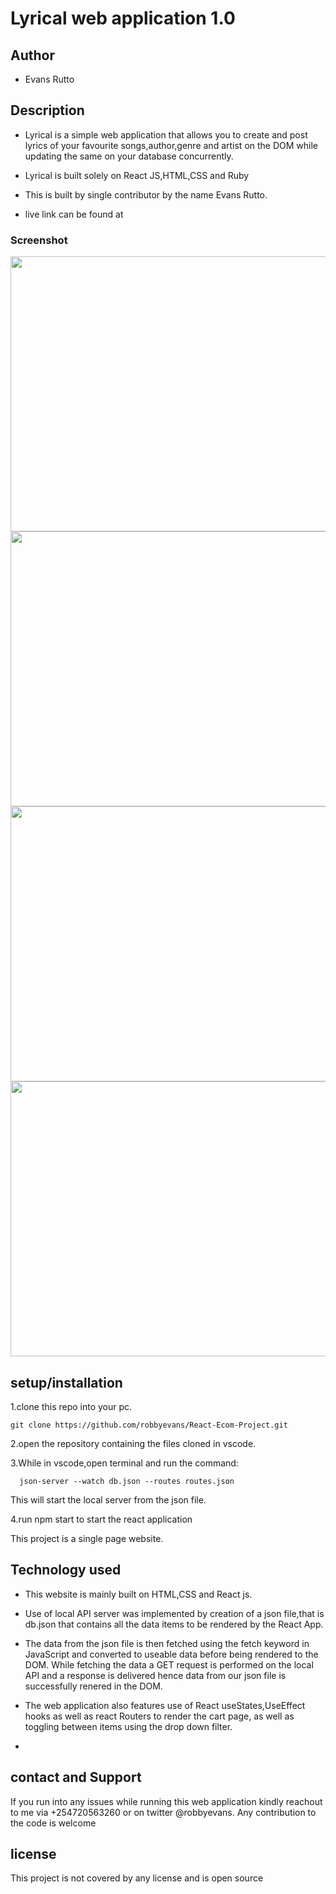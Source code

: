 # Lyrical web application 1.0

## Author

- Evans Rutto

## Description

- Lyrical is a simple web application that allows you to create and post lyrics of your favourite songs,author,genre and artist on the DOM  while updating the same on your database concurrently.
- Lyrical is built solely on React JS,HTML,CSS and Ruby

- This is built by single contributor by the name Evans Rutto.

- live link can be found at
  

### Screenshot

<img src="./public/images/Screenshot from 2022-07-28 01-16-13.png" width="900px" height="440px">
<img src="./public/images/Screenshot from 2022-07-28 01-16-24.png" width="900px" height="440px">
<img src="./public/images/Screenshot from 2022-07-28 01-16-37.png" width="900px" height="440px">
<img src="./public/images/Screenshot from 2022-07-28 01-16-47.png" width="900px" height="440px">

## setup/installation

1.clone this repo into your pc.

`git clone https://github.com/robbyevans/React-Ecom-Project.git`

2.open the repository containing the files cloned in vscode.

3.While in vscode,open terminal and run the command:

      json-server --watch db.json --routes routes.json

This will start the local server from the json file.

4.run npm start to start the react application

This project is a single page website.

## Technology used

- This website is mainly built on HTML,CSS and React js.

- Use of local API server was implemented by creation of a json file,that is db.json that contains all the data items to be rendered by the React App.

- The data from the json file is then fetched using the fetch keyword in JavaScript and converted to useable data before being rendered to the DOM.
  While fetching the data a GET request is performed on the local API and a response is delivered hence data from our json file is successfully renered in the DOM.
- The web application also features use of React useStates,UseEffect hooks as well as react Routers to render the cart page, as well as toggling between items using the drop down filter.
-

## contact and Support

If you run into any issues while running this web application kindly reachout to me via +254720563260 or on twitter @robbyevans.
Any contribution to the code is welcome

## license

This project is not covered by any license and is open source